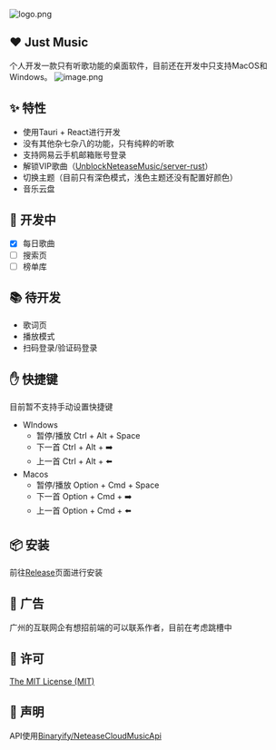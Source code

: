 ![logo.png](https://cdn.nlark.com/yuque/0/2022/png/22244142/1654563567757-5d4c1a4f-1f60-4ba7-87d9-5fb459e2ef66.png#clientId=u70f5ec97-6ec0-4&crop=0&crop=0&crop=1&crop=1&from=paste&height=512&id=Bynhu&margin=%5Bobject%20Object%5D&name=logo.png&originHeight=1024&originWidth=1024&originalType=binary&ratio=1&rotation=0&showTitle=false&size=140182&status=done&style=none&taskId=u2c8e45b4-6353-4733-a5a1-847b72dcf08&title=&width=512)
## ❤️ Just Music
 个人开发一款只有听歌功能的桌面软件，目前还在开发中只支持MacOS和Windows。
![image.png](https://cdn.nlark.com/yuque/0/2022/png/22244142/1653872911392-17b79c07-e176-4320-a7b9-f6c197aa85ff.png#clientId=uea966fe1-479d-4&crop=0&crop=0&crop=1&crop=1&from=paste&height=704&id=ua9fe36ef&margin=%5Bobject%20Object%5D&name=image.png&originHeight=1408&originWidth=2242&originalType=binary&ratio=1&rotation=0&showTitle=false&size=2126861&status=done&style=none&taskId=u87002924-c77f-4428-8dc4-e48f0e5e33a&title=&width=1121)
## ✨ 特性

- 使用Tauri + React进行开发
- 没有其他杂七杂八的功能，只有纯粹的听歌
- 支持网易云手机邮箱账号登录
- 解锁VIP歌曲（[UnblockNeteaseMusic/server-rust](https://github.com/UnblockNeteaseMusic/server-rust)）
- 切换主题（目前只有深色模式，浅色主题还没有配置好颜色）
- 音乐云盘
## 🚀 开发中

- [x] 每日歌曲
- [ ] 搜索页
- [ ] 榜单库
## 📚 待开发

- 歌词页
- 播放模式
- 扫码登录/验证码登录
## ✋ 快捷键
目前暂不支持手动设置快捷键

- WIndows
   - 暂停/播放 Ctrl + Alt + Space
   - 下一首 Ctrl + Alt + ➡️
   - 上一首 Ctrl + Alt + ⬅️
- Macos
   - 暂停/播放 Option + Cmd + Space
   - 下一首 Option + Cmd + ➡️
   - 上一首 Option + Cmd + ⬅️
## 📦 安装
前往[Release](https://github.com/StoryKing123/just-music/releases)页面进行安装
## 🛴 广告
广州的互联网企有想招前端的可以联系作者，目前在考虑跳槽中
## 📜 许可
[The MIT License (MIT)](https://github.com/StoryKing123/just-music/blob/dev-tauri/LICENSE)
## 📖 声明
API使用[Binaryify/NeteaseCloudMusicApi](https://github.com/Binaryify/NeteaseCloudMusicApi)

